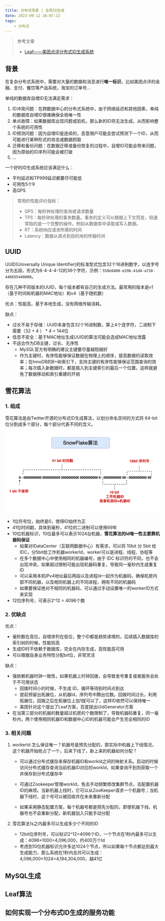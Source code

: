 ```yaml
---
title: 分布式场景 | 全局ID生成
date: 2023-09-12 16:07:22
tags: 
    - 分布式
---
```


> 参考文章
>
> - [Leaf——美团点评分布式ID生成系统](https://tech.meituan.com/2017/04/21/mt-leaf.html)

## 背景

在复杂分布式系统中，需要对大量的数据和消息进行**唯一标识**，比如美团点评的金融、支付、餐饮等产品系统，淘宝的订单号...

单纯的数据库自增ID无法满足需求：

1. ID冲突问题：在跨数据中心的分布式系统中，由于网络延迟和其他因素，单纯的数据库自增ID很难确保全局唯一性
2. 单点故障：如果数据库出现问题或宕机，那么新的ID将无法生成，从而影响整个系统的可用性
3. ID预测问题：因为自增ID是连续的，恶意用户可能会尝试预测下一个ID，从而可能进行某种形式的攻击或数据抓取
4. 迁移和备份问题：在数据迁移或备份恢复的过程中，自增ID可能会带来问题，因为原始的ID序列可能会被打破
5. ...

一个好的ID生成系统应该满足什么：

- 平均延迟和TP999延迟都要尽可能低
- 可用性5个9
- 高QPS

> 常用的性能评价指标：
>
> - QPS：每秒钟处理的查询或请求数量
> - TPS：每秒钟处理的事务数量。事务的定义可以根据上下文而变，但通常指的是一个完整的操作，例如从数据库中读取或写入数据。
> - RT：系统响应请求所需的时间
> - Latency：数据从源点到目的地的传输时间

## UUID

UUID(Universally Unique Identifier)的标准型式包含32个16进制数字，以连字号分为五段，形式为8-4-4-4-12的36个字符，示例：`550e8400-e29b-41d4-a716-446655440000`。

存在几种不同版本的UUID，每个版本都有自己的生成方法。最常用的版本是v1（基于时间和机器的MAC地址）和v4（基于随机数）

优点：性能高，基于本地生成，没有网络传输消耗。

缺点：

- 过长不易于存储：UUID本身包含32个16进制数，算上4个连字符，二进制下需要（32 + 4 ） * 4 = 144位
- 信息不安全：基于MAC地址生成UUID的算法可能会造成MAC地址泄露
- 不适合作为DB主键，过长、无序性
  - MySQL官方有明确的建议主键要尽量越短越好
  - 作为主键时，有序性能够保证数据在物理上的顺序，提高数据的读取效率；在InnoDB的B+树索引下，支持主键的有序性能够保证范围查询的效率；每次插入新数据时，都是插入到主键索引的最后一个位置，这样就避免了数据移动和索引重建的开销

## 雪花算法

### 1. 组成

雪花算法是由Twitter开源的分布式ID生成算法，以划分命名空间的方式将 64-bit位分割成多个部分，每个部分代表不同的含义。

![img](../images/1460000040964520.png)

- 1位符号位，始终是0，使得ID始终为正
- 41位时间戳，具体到毫秒，41位的二进制可以使用69年
- 10位机器标识，10位最多可以表示1024台机器，**雪花算法的Id唯一性主要靠机器码保证**
  - 如果对IDataCenter（互联网数据中心）有需求，可以将 10bit 分 5bit 给 IDC，分5bit给工作机器workerId，worker可以是进程、线程、协程等
  - 在多个数据中心中使用相同的机器编号，由于 IDC 标识符的不同，也不会出现冲突，如果超过限制可能出现机器码重复，导致同一毫秒内生成重复ID
  - 可以采用本机IPv4地址最后两段以及进程Id一起作为机器码，确保机房内部不同机器，以及相同机器上的不同进程，拥有不同的机器码
  - 如果要保证绝对不相同的机器码，可以通过手动设置唯一的workerID方式来实现
- 12位序列号，可表示2^12 = 4096个数

### 2. 优缺点

优点：

- 毫秒数在高位，自增序列在低位，整个ID都是趋势递增的，后续插入数据库的索引树的时候，性能较高
- 生成ID时不依赖于数据库，完全在内存生成，高性能高可用
- 可以根据自身业务特性分配bit位，非常灵活

缺点：

- 强依赖机器时钟一致性，如果机器上时钟回拨，会导致发号重复或者服务会处于不可用状态
  - 回拨时间小的时候，不生成 ID，循环等待到时间点到达
  - 提前预留出拓展位，从机器Id，序列号中腾出位数。回拨时间过长，利用拓展位，回拨之后在拓展位上加1就可以了，这样ID依然可以保持唯一
  - 美团针对这个提出了Leaf方案，百度提出UidGenerator方案
- 在当第三部分的机器的数量超过机房的个数限制了，导致机器码重复，同一毫秒内，两个使用相同机器ID和数据中心ID的机器可能会产生完全相同的ID

### 3. 相关问题

1. workerId 怎么保证唯一？机器号是预先分配的，那实际中机器上下线情况，这个机器开始抢占了一个，后来下线了，新上来的机器如何分配？

   - 可以通过分布式缓存来保存机器ID和workId之间的映射关系。启动的时候访问分布式缓存查询当前机器ID对应的workId，如果查询不到则获取一个并保存到分布式缓存中

   - 可通过Zookeeper管理workId，免去手动频繁修改集群节点，去配置机器ID的麻烦。当新机器上线时，它可以从ZooKeeper请求一个机器号；当机器下线时，这个号可以被回收并在未来重新分配
   - 如果采用静态配置方案，每个机器号都是预先分配的，即使机器下线，机器号也不会重新分配，新机器加入只能手动分配
2. 雪花算法1s之内最多可以生成多少个不同的ID
   - 12bit位序列号，可以标识2^12=4096个ID，一个节点在1秒内最多可以生成：4096×1000=4,096,000，约400万个Id
   - 考虑到10位机器标识允许多达1024个节点，所以如果每个节点都达到最大生成能力，那么系统在1秒内总共可以生成：4,096,000×1024=4,194,304,000，越41亿

## MySQL生成



## Leaf算法







## 如何实现一个分布式ID生成的服务功能

